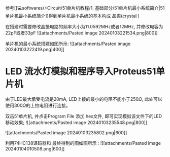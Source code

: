 参考[[💻softwares/⚡Circuit/51单片机教程/1. 基础部分/51单片机最小系统简介|51单片机最小系统简介]]得到单片机最小系统的基本构成
晶振(crystal ) 

在搭建时需要修改晶振电路的频率大小为11.0592MHz或者12MHz, 并修改电容为22pF或者33pF
![[attachments/Pasted image 20240103221534.png|800]]

单片机的最小系统搭建如图所示:
![[attachments/Pasted image 20240103222419.png|400]]

# LED 流水灯模拟和程序导入Proteus51单片机

由于LED最大承受电流是20mA, LED上接的最小的电阻不能小于250$\Omega$, 此处可以使用300$\Omega$的上拉电阻进行连接。 

双击51单片机, 并点击Program File 添加.hex文件, 即可实现模拟该文件下的LED移动效果;
![[attachments/Pasted image 20240103235548.png|800]]

![[attachments/Pasted image 20240103235802.png|600]]

利用74HC138译码器和
最终得到的图如图所示 : 
![[attachments/Pasted image 20240104010508.png|600]]
